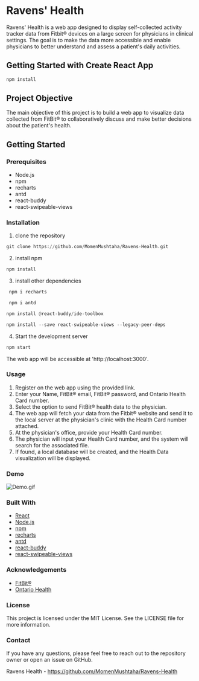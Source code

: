 # Ravens' Health
 Ravens' Health is a web app designed to display self-collected activity tracker data from Fitbit® devices on a large screen for physicians in clinical settings. The goal is to make the data more accessible and enable physicians to better understand and assess a patient's daily activities.

## Getting Started with Create React App
```python
npm install
```
## Project Objective

The main objective of this project is to build a web app to visualize data collected from FitBit® to collaboratively discuss and make better decisions about the patient's health.

## Getting Started

### Prerequisites

- Node.js
- npm
- recharts
- antd
- react-buddy
- react-swipeable-views


### Installation

1. clone the repository
```python
git clone https://github.com/MomenMushtaha/Ravens-Health.git
```

2. install npm
```python
npm install
```

3. install other dependencies
```python
 npm i recharts 
```
```python
 npm i antd  
```
```python
npm install @react-buddy/ide-toolbox
```
```python
npm install --save react-swipeable-views --legacy-peer-deps
```

4. Start the development server
```python
npm start
```
The web app will be accessible at 'http://localhost:3000'.

### Usage

1. Register on the web app using the provided link.
2. Enter your Name, FitBit® email, FitBit® password, and Ontario Health Card number.
3. Select the option to send FitBit® health data to the physician.
4. The web app will fetch your data from the Fitbit® website and send it to the local server at the physician's clinic with the Health Card number attached.
5. At the physician's office, provide your Health Card number.
6. The physician will input your Health Card number, and the system will search for the associated file.
7. If found, a local database will be created, and the Health Data visualization will be displayed.


### Demo

![Demo.gif](Demo.gif)

### Built With

* [React](https://reactjs.org/)
* [Node.js](https://nodejs.org/en/)
* [npm](https://www.npmjs.com/)
* [recharts](https://recharts.org/en-US/)
* [antd](https://ant.design/)
* [react-buddy](https://www.npmjs.com/package/@react-buddy/ide-toolbox)
* [react-swipeable-views](https://www.npmjs.com/package/react-swipeable-views)

### Acknowledgements
* [FitBit®](https://www.fitbit.com/)
* [Ontario Health](https://www.ontario.ca/page/ontario-public-health-standards?_ga=2.245753569.1174175713.1612533523-1398206300.1612533523)


### License
This project is licensed under the MIT License. See the LICENSE file for more information.

### Contact
If you have any questions, please feel free to reach out to the repository owner or open an issue on GitHub.

Ravens Health - https://github.com/MomenMushtaha/Ravens-Health


